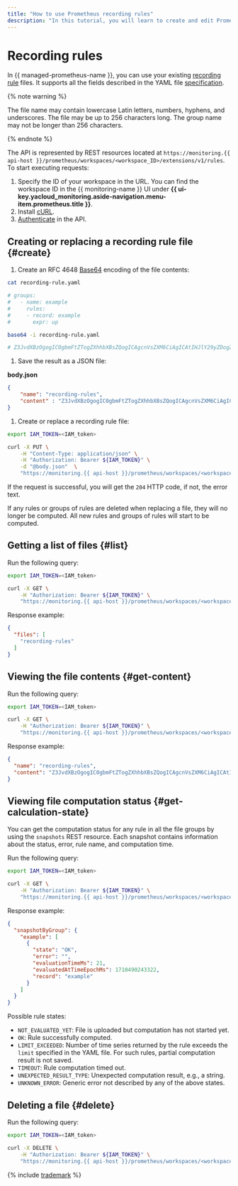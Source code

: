 ```yaml
---
title: "How to use Prometheus recording rules"
description: "In this tutorial, you will learn to create and edit Prometheus files that define recording rules."
---
```


# Recording rules

In {{ managed-prometheus-name }}, you can use your existing [recording rule](https://prometheus.io/docs/prometheus/latest/configuration/recording_rules/#recording-rules) files. It supports all the fields described in the YAML file [specification](https://prometheus.io/docs/prometheus/latest/configuration/recording_rules/).

{% note warning %}

The file name may contain lowercase Latin letters, numbers, hyphens, and underscores. The file may be up to 256 characters long. The group name may not be longer than 256 characters.

{% endnote %}

The API is represented by REST resources located at `https://monitoring.{{ api-host }}/prometheus/workspaces/<workspace_ID>/extensions/v1/rules`. To start executing requests:
1. Specify the ID of your workspace in the URL. You can find the workspace ID in the {{ monitoring-name }} UI under **{{ ui-key.yacloud_monitoring.aside-navigation.menu-item.prometheus.title }}**.
1. Install [cURL](https://curl.haxx.se/).
1. [Authenticate](../../api-ref/authentication.md) in the API.

## Creating or replacing a recording rule file {#create}

1. Create an RFC 4648 [Base64](https://en.wikipedia.org/wiki/Base64) encoding of the file contents:

```bash
cat recording-rule.yaml

# groups:
#   - name: example
#     rules:
#     - record: example
#       expr: up

base64 -i recording-rule.yaml

# Z3JvdXBzOgogIC0gbmFtZTogZXhhbXBsZQogICAgcnVsZXM6CiAgICAtIHJlY29yZDogZXhhbXBsZQogICAgICBleHByOiB1cA==
```

1. Save the result as a JSON file:

**body.json**
```json
{
    "name": "recording-rules",
    "content" : "Z3JvdXBzOgogIC0gbmFtZTogZXhhbXBsZQogICAgcnVsZXM6CiAgICAtIHJlY29yZDogZXhhbXBsZQogICAgICBleHByOiB1cA=="
}
```

1. Create or replace a recording rule file:

```bash
export IAM_TOKEN=<IAM_token>

curl -X PUT \
    -H "Content-Type: application/json" \
    -H "Authorization: Bearer ${IAM_TOKEN}" \
    -d "@body.json"  \
    "https://monitoring.{{ api-host }}/prometheus/workspaces/<workspace_ID>/extensions/v1/rules"
```

If the request is successful, you will get the `204` HTTP code, if not, the error text.

If any rules or groups of rules are deleted when replacing a file, they will no longer be computed. All new rules and groups of rules will start to be computed.

## Getting a list of files {#list}

Run the following query:

```bash
export IAM_TOKEN=<IAM_token>

curl -X GET \
    -H "Authorization: Bearer ${IAM_TOKEN}" \
    "https://monitoring.{{ api-host }}/prometheus/workspaces/<workspace_ID>/extensions/v1/rules"
```

Response example:

```json
{
  "files": [
    "recording-rules"
  ]
}
```

## Viewing the file contents {#get-content}

Run the following query:

```bash
export IAM_TOKEN=<IAM_token>

curl -X GET \
    -H "Authorization: Bearer ${IAM_TOKEN}" \
    "https://monitoring.{{ api-host }}/prometheus/workspaces/<workspace_ID>/extensions/v1/rules/recording-rules"
```

Response example:

```json
{
  "name": "recording-rules",
  "content": "Z3JvdXBzOgogIC0gbmFtZTogZXhhbXBsZQogICAgcnVsZXM6CiAgICAtIHJlY29yZDogZXhhbXBsZQogICAgICBleHByOiB1cA=="
}
```

## Viewing file computation status {#get-calculation-state}

You can get the computation status for any rule in all the file groups by using the `snapshots` REST resource. Each snapshot contains information about the status, error, rule name, and computation time.

Run the following query:

```bash
export IAM_TOKEN=<IAM_token>

curl -X GET \
    -H "Authorization: Bearer ${IAM_TOKEN}" \
    "https://monitoring.{{ api-host }}/prometheus/workspaces/<workspace_ID>/extensions/v1/rules/recording-rules/snapshots"
```

Response example:

```json
{
  "snapshotByGroup": {
    "example": [
      {
        "state": "OK",
        "error": "",
        "evaluationTimeMs": 21,
        "evaluatedAtTimeEpochMs": 1710490243322,
        "record": "example"
      }
    ]
  }
}
```

Possible rule states:
* `NOT_EVALUATED_YET`: File is uploaded but computation has not started yet.
* `OK`: Rule successfully computed.
* `LIMIT_EXCEEDED`: Number of time series returned by the rule exceeds the `limit` specified in the YAML file. For such rules, partial computation result is not saved.
* `TIMEOUT`: Rule computation timed out.
* `UNEXPECTED_RESULT_TYPE`: Unexpected computation result, e.g., a string.
* `UNKNOWN_ERROR`: Generic error not described by any of the above states.

## Deleting a file {#delete}

Run the following query:

```bash
export IAM_TOKEN=<IAM_token>

curl -X DELETE \
    -H "Authorization: Bearer ${IAM_TOKEN}" \
    "https://monitoring.{{ api-host }}/prometheus/workspaces/<workspace_ID>/extensions/v1/rules/recording-rules"
```

{% include [trademark](../../../_includes/monitoring/trademark.md) %}
